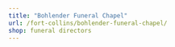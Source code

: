 ```yaml
---
title: "Bohlender Funeral Chapel"
url: /fort-collins/bohlender-funeral-chapel/
shop: funeral directors
---
```

